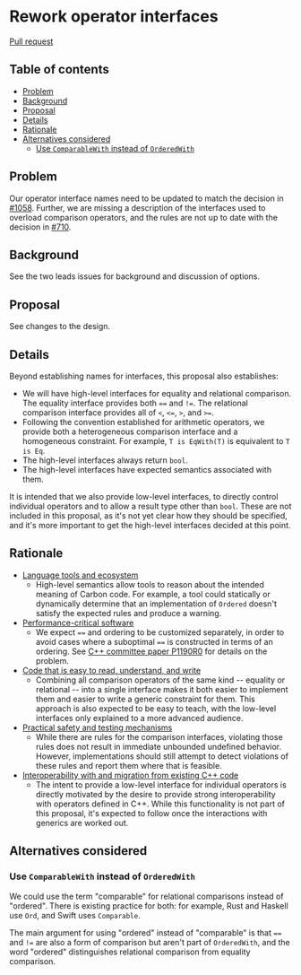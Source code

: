 # Rework operator interfaces

<!--
Part of the Carbon Language project, under the Apache License v2.0 with LLVM
Exceptions. See /LICENSE for license information.
SPDX-License-Identifier: Apache-2.0 WITH LLVM-exception
-->

[Pull request](https://github.com/carbon-language/carbon-lang/pull/1178)

<!-- toc -->

## Table of contents

-   [Problem](#problem)
-   [Background](#background)
-   [Proposal](#proposal)
-   [Details](#details)
-   [Rationale](#rationale)
-   [Alternatives considered](#alternatives-considered)
    -   [Use `ComparableWith` instead of `OrderedWith`](#use-comparablewith-instead-of-orderedwith)

<!-- tocstop -->

## Problem

Our operator interface names need to be updated to match the decision in
[#1058](https://github.com/carbon-language/carbon-lang/issues/1058). Further, we
are missing a description of the interfaces used to overload comparison
operators, and the rules are not up to date with the decision in
[#710](https://github.com/carbon-language/carbon-lang/issues/710).

## Background

See the two leads issues for background and discussion of options.

## Proposal

See changes to the design.

## Details

Beyond establishing names for interfaces, this proposal also establishes:

-   We will have high-level interfaces for equality and relational comparison.
    The equality interface provides both `==` and `!=`. The relational
    comparison interface provides all of `<`, `<=`, `>`, and `>=`.
-   Following the convention established for arithmetic operators, we provide
    both a heterogeneous comparison interface and a homogeneous constraint. For
    example, `T is EqWith(T)` is equivalent to `T is Eq`.
-   The high-level interfaces always return `bool`.
-   The high-level interfaces have expected semantics associated with them.

It is intended that we also provide low-level interfaces, to directly control
individual operators and to allow a result type other than `bool`. These are not
included in this proposal, as it's not yet clear how they should be specified,
and it's more important to get the high-level interfaces decided at this point.

## Rationale

-   [Language tools and ecosystem](/docs/project/goals.md#language-tools-and-ecosystem)
    -   High-level semantics allow tools to reason about the intended meaning of
        Carbon code. For example, a tool could statically or dynamically
        determine that an implementation of `Ordered` doesn't satisfy the
        expected rules and produce a warning.
-   [Performance-critical software](/docs/project/goals.md#performance-critical-software)
    -   We expect `==` and ordering to be customized separately, in order to
        avoid cases where a suboptimal `==` is constructed in terms of an
        ordering. See
        [C++ committee paper P1190R0](http://www.open-std.org/jtc1/sc22/wg21/docs/papers/2018/p1190r0.html)
        for details on the problem.
-   [Code that is easy to read, understand, and write](/docs/project/goals.md#code-that-is-easy-to-read-understand-and-write)
    -   Combining all comparison operators of the same kind -- equality or
        relational -- into a single interface makes it both easier to implement
        them and easier to write a generic constraint for them. This approach is
        also expected to be easy to teach, with the low-level interfaces only
        explained to a more advanced audience.
-   [Practical safety and testing mechanisms](/docs/project/goals.md#practical-safety-and-testing-mechanisms)
    -   While there are rules for the comparison interfaces, violating those
        rules does not result in immediate unbounded undefined behavior.
        However, implementations should still attempt to detect violations of
        these rules and report them where that is feasible.
-   [Interoperability with and migration from existing C++ code](/docs/project/goals.md#interoperability-with-and-migration-from-existing-c-code)
    -   The intent to provide a low-level interface for individual operators is
        directly motivated by the desire to provide strong interoperability with
        operators defined in C++. While this functionality is not part of this
        proposal, it's expected to follow once the interactions with generics
        are worked out.

## Alternatives considered

### Use `ComparableWith` instead of `OrderedWith`

We could use the term "comparable" for relational comparisons instead of
"ordered". There is existing practice for both: for example, Rust and Haskell
use `Ord`, and Swift uses `Comparable`.

The main argument for using "ordered" instead of "comparable" is that `==` and
`!=` are also a form of comparison but aren't part of `OrderedWith`, and the
word "ordered" distinguishes relational comparison from equality comparison.
